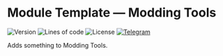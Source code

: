 # Module Template — Modding Tools

![Version](https://img.shields.io/badge/dynamic/json?label=version&query=version&url=https://raw.githubusercontent.com/nernar/modding-tools-template/master/mod.info&color=D19121&logoColor=white&logo=clockify&style=flat-square)
![Lines of code](https://img.shields.io/tokei/lines/github/nernar/modding-tools-template?color=2727E3&logoColor=white&logo=sourcegraph&style=flat-square)
![License](https://img.shields.io/github/license/nernar/modding-tools-template?color=D22128&logoColor=white&logo=apache&style=flat-square)
[![Telegram](https://img.shields.io/badge/channel-gray?logo=telegram&style=flat-square)](https://t.me/ntInsideChat)

Adds something to Modding Tools.
